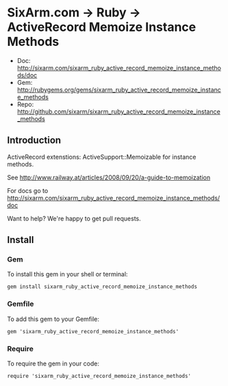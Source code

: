 # SixArm.com → Ruby → <br> ActiveRecord Memoize Instance Methods

* Doc: <http://sixarm.com/sixarm_ruby_active_record_memoize_instance_methods/doc>
* Gem: <http://rubygems.org/gems/sixarm_ruby_active_record_memoize_instance_methods>
* Repo: <http://github.com/sixarm/sixarm_ruby_active_record_memoize_instance_methods>
<!--header-shut-->


## Introduction

ActiveRecord extenstions: ActiveSupport::Memoizable for instance methods.

See http://www.railway.at/articles/2008/09/20/a-guide-to-memoization

For docs go to <http://sixarm.com/sixarm_ruby_active_record_memoize_instance_methods/doc>

Want to help? We're happy to get pull requests.


<!--install-open-->

## Install

### Gem

To install this gem in your shell or terminal:

    gem install sixarm_ruby_active_record_memoize_instance_methods

### Gemfile

To add this gem to your Gemfile:

    gem 'sixarm_ruby_active_record_memoize_instance_methods'

### Require

To require the gem in your code:

    require 'sixarm_ruby_active_record_memoize_instance_methods'

<!--install-shut-->
